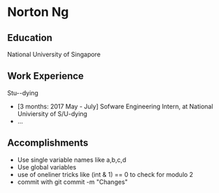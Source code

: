 # Norton Ng

## Education
National University of Singapore

## Work Experience
Stu--dying

* [3 months: 2017 May - July] Sofware Engineering Intern, at National Univiersity of S/U-dying
* ...

## Accomplishments

* Use single variable names like a,b,c,d
* Use global variables
* use of oneliner tricks like (int & 1) == 0 to check for modulo 2
* commit with git commit -m "Changes"